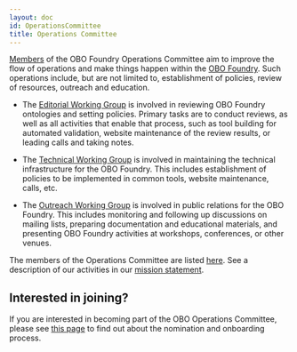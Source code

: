 ```yaml
---
layout: doc
id: OperationsCommittee
title: Operations Committee
---
```


[Members](Membership.html) of the OBO Foundry Operations Committee aim to improve the flow of operations and make things happen within the [OBO Foundry](http://obofoundry.org). Such operations include, but are not limited to, establishment of policies, review of resources, outreach and education.

- The [Editorial Working Group](EditorialWG.html) is involved in reviewing OBO Foundry ontologies and setting policies. Primary tasks are to conduct reviews, as well as all activities that enable that process, such as tool building for automated validation, website maintenance of the review results, or leading calls and taking notes.

- The [Technical Working Group](TechnicalWG.html) is involved in maintaining the technical infrastructure for the OBO Foundry. This includes establishment of policies to be implemented in common tools, website maintenance, calls, etc.

- The [Outreach Working Group](OutreachWG.html) is involved in public relations for the OBO Foundry. This includes monitoring and following up discussions on mailing lists, preparing documentation and educational materials, and presenting OBO Foundry activities at workshops, conferences, or other venues.

The members of the Operations Committee are listed [here](Membership.html).
See a description of our activities in our [mission statement](MissionStatement.html).

## Interested in joining?
If you are interested in becoming part of the OBO Operations Committee, please see [this page](NewOBOFC.html) to find out about the nomination and onboarding process.
